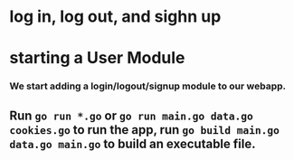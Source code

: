 # log in, log out, and sighn up
# starting a User Module  

### We start adding a login/logout/signup module to our webapp. 
## Run `go run *.go` or `go run main.go data.go cookies.go` to run the app, run `go build main.go data.go main.go` to build an executable file. 

